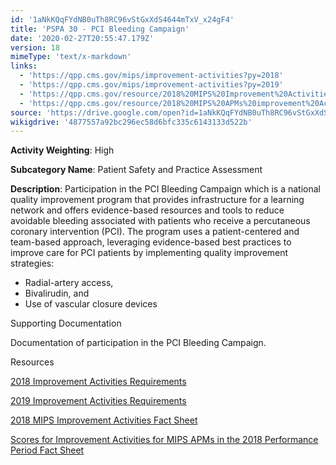 ```yaml
---
id: '1aNkKQqFYdNB0uTh8RC96vStGxXdS4644mTxV_x24gF4'
title: 'PSPA 30 - PCI Bleeding Campaign'
date: '2020-02-27T20:55:47.179Z'
version: 18
mimeType: 'text/x-markdown'
links:
  - 'https://qpp.cms.gov/mips/improvement-activities?py=2018'
  - 'https://qpp.cms.gov/mips/improvement-activities?py=2019'
  - 'https://qpp.cms.gov/resource/2018%20MIPS%20Improvement%20Activities%20Fact%20Sheet'
  - 'https://qpp.cms.gov/resource/2018%20MIPS%20APMs%20improvement%20Activities%20scores%20fact%20sheet'
source: 'https://drive.google.com/open?id=1aNkKQqFYdNB0uTh8RC96vStGxXdS4644mTxV_x24gF4'
wikigdrive: '4877557a92bc296ec58d6bfc335c6143133d522b'
---
```

**Activity Weighting**: High

**Subcategory Name**: Patient Safety and Practice Assessment

**Description**: Participation in the PCI Bleeding Campaign which is a national quality improvement program that provides infrastructure for a learning network and offers evidence-based resources and tools to reduce avoidable bleeding associated with patients who receive a percutaneous coronary intervention (PCI). The program uses a patient-centered and team-based approach, leveraging evidence-based best practices to improve care for PCI patients by implementing quality improvement strategies:

* Radial-artery access,
* Bivalirudin, and
* Use of vascular closure devices

Supporting Documentation

Documentation of participation in the PCI Bleeding Campaign.

Resources

[2018 Improvement Activities Requirements](https://qpp.cms.gov/mips/improvement-activities?py=2018)

[2019 Improvement Activities Requirements](https://qpp.cms.gov/mips/improvement-activities?py=2019)

[2018 MIPS Improvement Activities Fact Sheet](https://qpp.cms.gov/resource/2018%20MIPS%20Improvement%20Activities%20Fact%20Sheet)

[Scores for Improvement Activities for MIPS APMs in the 2018 Performance Period Fact Sheet](https://qpp.cms.gov/resource/2018%20MIPS%20APMs%20improvement%20Activities%20scores%20fact%20sheet)
